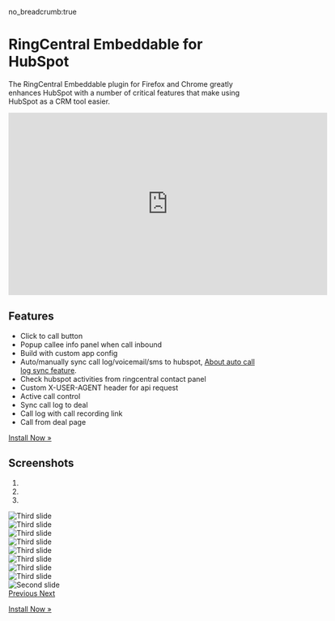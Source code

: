 no_breadcrumb:true

# RingCentral Embeddable for HubSpot

The RingCentral Embeddable plugin for Firefox and Chrome greatly enhances HubSpot with a number of critical features that make using HubSpot as a CRM tool easier. 

<iframe src="https://www.youtube.com/embed/MciDRtxx1VQ?modestbranding=1&rel=0&theme=light" width="630" height="360" frameborder="0" allow="accelerometer; autoplay; encrypted-media; gyroscope; picture-in-picture" allowfullscreen></iframe>

## Features

- Click to call button
- Popup callee info panel when call inbound
- Build with custom app config
- Auto/manually sync call log/voicemail/sms to hubspot, [About auto call log sync feature](https://github.com/ringcentral/hubspot-embeddable-ringcentral-phone/issues/137).
- Check hubspot activities from ringcentral contact panel
- Custom X-USER-AGENT header for api request
- Active call control
- Sync call log to deal
- Call log with call recording link
- Call from deal page

<a class="btn btn-primary" href="install/">Install Now &raquo;</a>

## Screenshots

<div id="carouselExampleIndicators" class="carousel slide" data-ride="carousel">
  <ol class="carousel-indicators">
    <li data-target="#carouselExampleIndicators" data-slide-to="0" class="active"></li>
    <li data-target="#carouselExampleIndicators" data-slide-to="1"></li>
    <li data-target="#carouselExampleIndicators" data-slide-to="2"></li>
  </ol>
  <div class="carousel-inner">
    <div class="carousel-item">
      <img class="d-block w-100" src="./img/screenshots/ss1.png" alt="Third slide">
    </div>
    <div class="carousel-item">
      <img class="d-block w-100" src="./img/screenshots/ss8.jpg" alt="Third slide">
    </div>
    <div class="carousel-item">
      <img class="d-block w-100" src="./img/screenshots/ss2.jpg" alt="Third slide">
    </div>
    <div class="carousel-item">
      <img class="d-block w-100" src="./img/screenshots/ss3.jpg" alt="Third slide">
    </div>
    <div class="carousel-item">
      <img class="d-block w-100" src="./img/screenshots/ss4.jpg" alt="Third slide">
    </div>
    <div class="carousel-item">
      <img class="d-block w-100" src="./img/screenshots/ss5.jpg" alt="Third slide">
    </div>
    <div class="carousel-item">
      <img class="d-block w-100" src="./img/screenshots/ss6.jpg" alt="Third slide">
    </div>
    <div class="carousel-item">
      <img class="d-block w-100" src="./img/screenshots/ss7.jpg" alt="Third slide">
    </div>
    <div class="carousel-item">
      <img class="d-block w-100" src="./img/screenshots/ss9.jpg" alt="Second slide">
    </div>
  </div>
  <a class="carousel-control-prev" href="#carouselExampleIndicators" role="button" data-slide="prev">
    <span class="carousel-control-prev-icon" aria-hidden="true"></span>
    <span class="sr-only">Previous</span>
  </a>
  <a class="carousel-control-next" href="#carouselExampleIndicators" role="button" data-slide="next">
    <span class="carousel-control-next-icon" aria-hidden="true"></span>
    <span class="sr-only">Next</span>
  </a>
</div>

<a class="btn btn-primary" href="install/">Install Now &raquo;</a>
